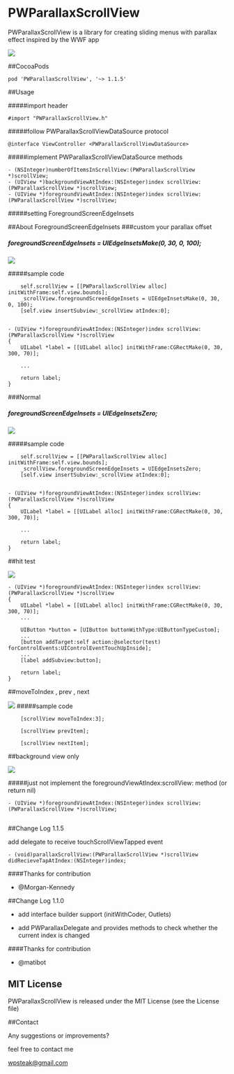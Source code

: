 PWParallaxScrollView
====================

PWParallaxScrollView is a library for creating sliding menus with parallax effect inspired by the WWF app

![](https://raw.githubusercontent.com/wpsteak/PWParallaxScrollView/master/gif/screenshot.gif)


##CocoaPods

 ```
pod 'PWParallaxScrollView', '~> 1.1.5'

 ```

##Usage

#####import header

```
#import "PWParallaxScrollView.h"
```

#####follow PWParallaxScrollViewDataSource protocol

```
@interface ViewController <PWParallaxScrollViewDataSource>
```

#####implement PWParallaxScrollViewDataSource methods 

```
- (NSInteger)numberOfItemsInScrollView:(PWParallaxScrollView *)scrollView;
- (UIView *)backgroundViewAtIndex:(NSInteger)index scrollView:(PWParallaxScrollView *)scrollView;
- (UIView *)foregroundViewAtIndex:(NSInteger)index scrollView:(PWParallaxScrollView *)scrollView;

```
#####setting ForegroundScreenEdgeInsets



##About ForegroundScreenEdgeInsets
###custom your parallax offset

##### foregroundScreenEdgeInsets = UIEdgeInsetsMake(0, 30, 0, 100);

![](https://raw.githubusercontent.com/wpsteak/PWParallaxScrollView/master/gif/edgeinsets.gif)

#####sample code

```
    self.scrollView = [[PWParallaxScrollView alloc] initWithFrame:self.view.bounds];
    _scrollView.foregroundScreenEdgeInsets = UIEdgeInsetsMake(0, 30, 0, 100);
    [self.view insertSubview:_scrollView atIndex:0];
    
```
```
- (UIView *)foregroundViewAtIndex:(NSInteger)index scrollView:(PWParallaxScrollView *)scrollView
{
    UILabel *label = [[UILabel alloc] initWithFrame:CGRectMake(0, 30, 300, 70)];

	...
	    
    return label;
}
```
###Normal

##### foregroundScreenEdgeInsets = UIEdgeInsetsZero;

![](https://raw.githubusercontent.com/wpsteak/PWParallaxScrollView/master/gif/edgeinsets1.gif)

#####sample code

```
    self.scrollView = [[PWParallaxScrollView alloc] initWithFrame:self.view.bounds];
    _scrollView.foregroundScreenEdgeInsets = UIEdgeInsetsZero;
    [self.view insertSubview:_scrollView atIndex:0];
    
```
```
- (UIView *)foregroundViewAtIndex:(NSInteger)index scrollView:(PWParallaxScrollView *)scrollView
{
    UILabel *label = [[UILabel alloc] initWithFrame:CGRectMake(0, 30, 300, 70)];

	...
	    
    return label;
}
```

##hit test

![](https://raw.githubusercontent.com/wpsteak/PWParallaxScrollView/master/gif/screenshot1.gif)

```
- (UIView *)foregroundViewAtIndex:(NSInteger)index scrollView:(PWParallaxScrollView *)scrollView
{
    UILabel *label = [[UILabel alloc] initWithFrame:CGRectMake(0, 30, 300, 70)];
	...
    
    UIButton *button = [UIButton buttonWithType:UIButtonTypeCustom];
	...
    [button addTarget:self action:@selector(test) forControlEvents:UIControlEventTouchUpInside];
    ...
    [label addSubview:button];
    
    return label;
}
```

##moveToIndex , prev , next

![](https://raw.githubusercontent.com/wpsteak/PWParallaxScrollView/master/gif/screenshot3.gif)
#####sample code

```
    [scrollView moveToIndex:3];
```

```
    [scrollView prevItem];
```

```
    [scrollView nextItem];
```

##background view only

![](https://raw.githubusercontent.com/wpsteak/PWParallaxScrollView/master/gif/screenshot4.gif)

#####just not implement the foregroundViewAtIndex:scrollView: method (or return nil)

```
- (UIView *)foregroundViewAtIndex:(NSInteger)index scrollView:(PWParallaxScrollView *)scrollView;


```

##Change Log 1.1.5

add delegate to receive touchScrollViewTapped event

```
- (void)parallaxScrollView:(PWParallaxScrollView *)scrollView didRecieveTapAtIndex:(NSInteger)index;
```

####Thanks for contribution

- @Morgan-Kennedy

##Change Log 1.1.0

- add interface builder support (initWithCoder, Outlets)

- add PWParallaxDelegate and provides methods to check whether the current index is changed

####Thanks for contribution

- @matibot

## MIT License

PWParallaxScrollView is released under the MIT License (see the License file)

##Contact

Any suggestions or improvements?

feel free to contact me

wpsteak@gmail.com
